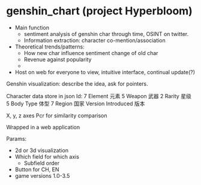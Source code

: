 # genshin_chart (project Hyperbloom)

* Main function
    * sentiment analysis of genshin char through time, OSINT on twitter. 
    * Information extraction: character co-mention/association
* Theoretical trends/patterns:
    * How new char influence sentiment change of old char
    * Revenue against popularity 
    * 
* Host on web for everyone to view, intuitive interface, continual update(?)


Genshin visualization: describe the idea, ask for pointers. 

Character data store in json 
Id:
7 Element 元素
5 Weapon 武器
2 Rarity 星级
5 Body Type 体型
7 Region 国家
Version Introduced 版本

X, y, z axes 
Pcr for similarity comparison 

Wrapped in a web application

Params: 
* 2d or 3d visualization
* Which field for which axis 
    * Subfield order 
* Button for CH, EN
* game versions 1.0-3.5
